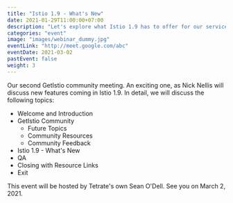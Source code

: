```yaml
---
title: "Istio 1.9 - What's New"
date: 2021-01-29T11:00:00+07:00
description: "Let's explore what Istio 1.9 has to offer for our service mesh adventure."
categories: "event"
image: "images/webinar_dummy.jpg"
eventLink: "http://meet.google.com/abc"
eventDate: 2021-03-02
pastEvent: false
weight: 3
---
```


Our second GetIstio community meeting. An exciting one, as Nick Nellis will discuss new features coming in Istio 1.9. In detail, we will discuss the following topics:

- Welcome and Introduction
- GetIstio Community
  - Future Topics
  - Community Resources
  - Community Feedback
- Istio 1.9 - What's New
- QA
- Closing with Resource Links
- Exit

This event will be hosted by Tetrate's own Sean O'Dell. See you on March 2, 2021.